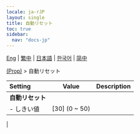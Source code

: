 ```yaml
---
locale: ja-rJP
layout: single
title: 自動リセット
toc: true
sidebar:
  nav: "docs-jp"
---
```

[Eng](/dancexr/menu/2025.4/prop/auto_reset) | [繁中](/tw/dancexr/menu/2025.4/prop/auto_reset) | [日本語](/jp/dancexr/menu/2025.4/prop/auto_reset) | [한국어](/kr/dancexr/menu/2025.4/prop/auto_reset) | [简中](/zh/dancexr/menu/2025.4/prop/auto_reset)

[(Prop)](../menu#(Prop)) > 自動リセット



| Setting | Value | Description |
| :--- | --- | :--- |
|**自動リセット** | | 
|- しきい値 | [30] (0 ~ 50) | 
|
